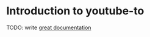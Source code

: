 # Introduction to youtube-to

TODO: write [great documentation](http://jacobian.org/writing/what-to-write/)
